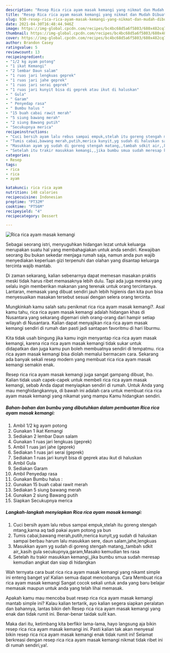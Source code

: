 ```yaml
---
description: "Resep Rica rica ayam masak kemangi yang nikmat dan Mudah Dibuat"
title: "Resep Rica rica ayam masak kemangi yang nikmat dan Mudah Dibuat"
slug: 930-resep-rica-rica-ayam-masak-kemangi-yang-nikmat-dan-mudah-dibuat
date: 2021-04-30T16:48:44.946Z
image: https://img-global.cpcdn.com/recipes/bc4bc68d5a6f5803/680x482cq70/rica-rica-ayam-masak-kemangi-foto-resep-utama.jpg
thumbnail: https://img-global.cpcdn.com/recipes/bc4bc68d5a6f5803/680x482cq70/rica-rica-ayam-masak-kemangi-foto-resep-utama.jpg
cover: https://img-global.cpcdn.com/recipes/bc4bc68d5a6f5803/680x482cq70/rica-rica-ayam-masak-kemangi-foto-resep-utama.jpg
author: Brandon Casey
ratingvalue: 5
reviewcount: 13
recipeingredient:
- "1/2 kg ayam potong"
- "1 ikat Kemangi"
- "2 lembar Daun salam"
- "1 ruas jari lengkuas geprek"
- "1 ruas jari jahe geprek"
- "1 ruas jari serai geprek"
- "1 ruas jari kunyit bisa di geprek atau ikut di haluskan"
- " Gula"
- " Garam"
- " Penyedap rasa"
- " Bumbu halus "
- "15 buah cabai rawit merah"
- "5 siung bawang merah"
- "2 siung Bawang putih"
- "Secukupnya merica"
recipeinstructions:
- "Cuci bersih ayam lalu rebus sampai empuk,stelah itu goreng stengah mtang,karna aq tadi pakai ayam potong ya bun"
- "Tumis cabai,bawang merah,putih,merica kunyit,yg sudah di haluskan sampai berbau harum lalu masukkan sere, daun salam,jahe,lengkuas"
- "Masukkan ayam yg sudah di goreng stengah matang,,tambah sdkit air,,kasih gula secukupnya,garam,Masako kemudian tes rasa"
- "Setelah itu trakir masukkan kemangi,,jika bumbu smua sudah meresap kemudian angkat dan siap di hidangkan"
categories:
- Resep
tags:
- rica
- rica
- ayam

katakunci: rica rica ayam 
nutrition: 148 calories
recipecuisine: Indonesian
preptime: "PT32M"
cooktime: "PT56M"
recipeyield: "4"
recipecategory: Dessert

---
```



![Rica rica ayam masak kemangi](https://img-global.cpcdn.com/recipes/bc4bc68d5a6f5803/680x482cq70/rica-rica-ayam-masak-kemangi-foto-resep-utama.jpg)

Sebagai seorang istri, menyuguhkan hidangan lezat untuk keluarga merupakan suatu hal yang membahagiakan untuk anda sendiri. Kewajiban seorang ibu bukan sekedar menjaga rumah saja, namun anda pun wajib menyediakan keperluan gizi terpenuhi dan olahan yang disantap keluarga tercinta wajib mantab.

Di zaman  sekarang, kalian sebenarnya dapat memesan masakan praktis meski tidak harus ribet memasaknya lebih dulu. Tapi ada juga mereka yang selalu ingin memberikan makanan yang terenak untuk orang tercintanya. Lantaran, memasak yang dibuat sendiri jauh lebih higienis dan kita pun bisa menyesuaikan masakan tersebut sesuai dengan selera orang tercinta. 



Mungkinkah kamu salah satu penikmat rica rica ayam masak kemangi?. Asal kamu tahu, rica rica ayam masak kemangi adalah hidangan khas di Nusantara yang sekarang digemari oleh orang-orang dari hampir setiap wilayah di Nusantara. Kalian dapat menyajikan rica rica ayam masak kemangi sendiri di rumah dan pasti jadi santapan favoritmu di hari liburmu.

Kita tidak usah bingung jika kamu ingin menyantap rica rica ayam masak kemangi, karena rica rica ayam masak kemangi tidak sukar untuk didapatkan dan juga kamu pun boleh membuatnya sendiri di tempatmu. rica rica ayam masak kemangi bisa diolah memalui bermacam cara. Sekarang ada banyak sekali resep modern yang membuat rica rica ayam masak kemangi semakin enak.

Resep rica rica ayam masak kemangi juga sangat gampang dibuat, lho. Kalian tidak usah capek-capek untuk membeli rica rica ayam masak kemangi, sebab Anda dapat menyiapkan sendiri di rumah. Untuk Anda yang mau menghidangkannya, di bawah ini adalah cara untuk membuat rica rica ayam masak kemangi yang nikamat yang mampu Kamu hidangkan sendiri.

<!--inarticleads1-->

##### Bahan-bahan dan bumbu yang dibutuhkan dalam pembuatan Rica rica ayam masak kemangi:

1. Ambil 1/2 kg ayam potong
1. Gunakan 1 ikat Kemangi
1. Sediakan 2 lembar Daun salam
1. Gunakan 1 ruas jari lengkuas (geprek)
1. Ambil 1 ruas jari jahe (geprek)
1. Sediakan 1 ruas jari serai (geprek)
1. Sediakan 1 ruas jari kunyit bisa di geprek atau ikut di haluskan
1. Ambil  Gula
1. Sediakan  Garam
1. Ambil  Penyedap rasa
1. Gunakan  Bumbu halus :
1. Gunakan 15 buah cabai rawit merah
1. Sediakan 5 siung bawang merah
1. Gunakan 2 siung Bawang putih
1. Siapkan Secukupnya merica




<!--inarticleads2-->

##### Langkah-langkah menyiapkan Rica rica ayam masak kemangi:

1. Cuci bersih ayam lalu rebus sampai empuk,stelah itu goreng stengah mtang,karna aq tadi pakai ayam potong ya bun
1. Tumis cabai,bawang merah,putih,merica kunyit,yg sudah di haluskan sampai berbau harum lalu masukkan sere, daun salam,jahe,lengkuas
1. Masukkan ayam yg sudah di goreng stengah matang,,tambah sdkit air,,kasih gula secukupnya,garam,Masako kemudian tes rasa
1. Setelah itu trakir masukkan kemangi,,jika bumbu smua sudah meresap kemudian angkat dan siap di hidangkan




Wah ternyata cara buat rica rica ayam masak kemangi yang nikamt simple ini enteng banget ya! Kalian semua dapat mencobanya. Cara Membuat rica rica ayam masak kemangi Sangat cocok sekali untuk anda yang baru belajar memasak maupun untuk anda yang telah lihai memasak.

Apakah kamu mau mencoba buat resep rica rica ayam masak kemangi mantab simple ini? Kalau kalian tertarik, ayo kalian segera siapkan peralatan dan bahannya, lantas bikin deh Resep rica rica ayam masak kemangi yang enak dan tidak rumit ini. Benar-benar taidak sulit kan. 

Maka dari itu, ketimbang kita berfikir lama-lama, hayo langsung aja bikin resep rica rica ayam masak kemangi ini. Pasti kalian tak akan menyesal bikin resep rica rica ayam masak kemangi enak tidak rumit ini! Selamat berkreasi dengan resep rica rica ayam masak kemangi nikmat tidak ribet ini di rumah sendiri,ya!.

